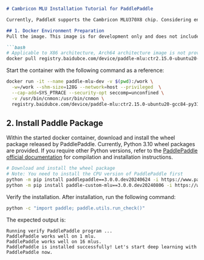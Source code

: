 ```markdown
# Cambricon MLU Installation Tutorial for PaddlePaddle

Currently, PaddleX supports the Cambricon MLU370X8 chip. Considering environmental differences, we recommend using the **Cambricon MLU development image provided by PaddlePaddle** to prepare your environment.

## 1. Docker Environment Preparation
Pull the image. This image is for development only and does not include a pre-compiled PaddlePaddle installation package.

```bash
# Applicable to X86 architecture, Arch64 architecture image is not provided for now
docker pull registry.baidubce.com/device/paddle-mlu:ctr2.15.0-ubuntu20-gcc84-py310
```

Start the container with the following command as a reference:

```bash
docker run -it --name paddle-mlu-dev -v $(pwd):/work \
  -w=/work --shm-size=128G --network=host --privileged  \
  --cap-add=SYS_PTRACE --security-opt seccomp=unconfined \
  -v /usr/bin/cnmon:/usr/bin/cnmon \
  registry.baidubce.com/device/paddle-mlu:ctr2.15.0-ubuntu20-gcc84-py310 /bin/bash
```

## 2. Install Paddle Package
Within the started docker container, download and install the wheel package released by PaddlePaddle. Currently, Python 3.10 wheel packages are provided. If you require other Python versions, refer to the [PaddlePaddle official documentation](https://www.paddlepaddle.org.cn/install/quick) for compilation and installation instructions.

```bash
# Download and install the wheel package
# Note: You need to install the CPU version of PaddlePaddle first
python -m pip install paddlepaddle==3.0.0.dev20240624 -i https://www.paddlepaddle.org.cn/packages/nightly/cpu/
python -m pip install paddle-custom-mlu==3.0.0.dev20240806 -i https://www.paddlepaddle.org.cn/packages/nightly/mlu/
```

Verify the installation. After installation, run the following command:

```bash
python -c "import paddle; paddle.utils.run_check()"
```

The expected output is:

```
Running verify PaddlePaddle program ...
PaddlePaddle works well on 1 mlu.
PaddlePaddle works well on 16 mlus.
PaddlePaddle is installed successfully! Let's start deep learning with PaddlePaddle now.
```
```